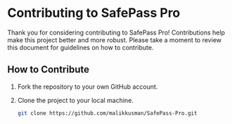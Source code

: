 # Contributing to SafePass Pro

Thank you for considering contributing to SafePass Pro! Contributions help make this project better and more robust. Please take a moment to review this document for guidelines on how to contribute.


## How to Contribute

1. Fork the repository to your own GitHub account.

2. Clone the project to your local machine.

   ```bash
   git clone https://github.com/malikkusman/SafePass-Pro.git
